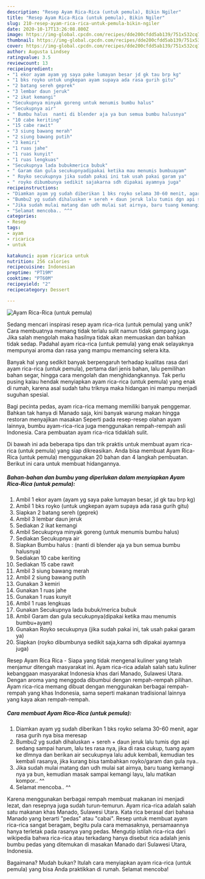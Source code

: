 ```yaml
---
description: "Resep Ayam Rica-Rica (untuk pemula), Bikin Ngiler"
title: "Resep Ayam Rica-Rica (untuk pemula), Bikin Ngiler"
slug: 210-resep-ayam-rica-rica-untuk-pemula-bikin-ngiler
date: 2020-10-17T13:26:08.800Z
image: https://img-global.cpcdn.com/recipes/dde200cfdd5ab139/751x532cq70/ayam-rica-rica-untuk-pemula-foto-resep-utama.jpg
thumbnail: https://img-global.cpcdn.com/recipes/dde200cfdd5ab139/751x532cq70/ayam-rica-rica-untuk-pemula-foto-resep-utama.jpg
cover: https://img-global.cpcdn.com/recipes/dde200cfdd5ab139/751x532cq70/ayam-rica-rica-untuk-pemula-foto-resep-utama.jpg
author: Augusta Lindsey
ratingvalue: 3.5
reviewcount: 13
recipeingredient:
- "1 ekor ayam ayam yg saya pake lumayan besar jd gk tau brp kg"
- "1 bks royko untuk ungkepan ayam supaya ada rasa gurih gitu"
- "2 batang sereh geprek"
- "3 lembar daun jeruk"
- "2 ikat kemangi"
- "Secukupnya minyak goreng untuk menumis bumbu halus"
- "Secukupnya air"
- " Bumbu halus  nanti di blender aja ya bun semua bumbu halusnya"
- "10 cabe keriting"
- "15 cabe rawit"
- "3 siung bawang merah"
- "2 siung bawang putih"
- "3 kemiri"
- "1 ruas jahe"
- "1 ruas kunyit"
- "1 ruas lengkuas"
- "Secukupnya lada bubukmerica bubuk"
- " Garam dan gula secukupnyadipakai ketika mau menumis bumbuayam"
- " Royko secukupnya jika sudah pakai ini tak usah pakai garam ya"
- " royko dibumbunya sedikit sajakarna sdh dipakai ayamnya juga"
recipeinstructions:
- "Diamkan ayam yg sudah diberikan 1 bks royko selama 30-60 menit, agar rasa gurih nya bisa meresap"
- "Bumbu2 yg sudah dihaluskan + sereh + daun jeruk lalu tumis dgn api sedang sampai harum, lalu tes rasa nya, jika di rasa cukup, tuang ayam ke dlmnya dan berikan air secukupnya lalu aduk kembali, kemudian tes kembali rasanya, jika kurang bisa tambahkan royko/garam dan gula nya.."
- "Jika sudah mulai matang dan udh mulai sat airnya, baru tuang kemangi nya ya bun, kemudian masak sampai kemangi layu, lalu matikan kompor.. ^^"
- "Selamat mencoba.. ^^"
categories:
- Resep
tags:
- ayam
- ricarica
- untuk

katakunci: ayam ricarica untuk 
nutrition: 256 calories
recipecuisine: Indonesian
preptime: "PT19M"
cooktime: "PT60M"
recipeyield: "2"
recipecategory: Dessert

---
```



![Ayam Rica-Rica (untuk pemula)](https://img-global.cpcdn.com/recipes/dde200cfdd5ab139/751x532cq70/ayam-rica-rica-untuk-pemula-foto-resep-utama.jpg)

Sedang mencari inspirasi resep ayam rica-rica (untuk pemula) yang unik? Cara membuatnya memang tidak terlalu sulit namun tidak gampang juga. Jika salah mengolah maka hasilnya tidak akan memuaskan dan bahkan tidak sedap. Padahal ayam rica-rica (untuk pemula) yang enak selayaknya mempunyai aroma dan rasa yang mampu memancing selera kita.

Banyak hal yang sedikit banyak berpengaruh terhadap kualitas rasa dari ayam rica-rica (untuk pemula), pertama dari jenis bahan, lalu pemilihan bahan segar, hingga cara mengolah dan menghidangkannya. Tak perlu pusing kalau hendak menyiapkan ayam rica-rica (untuk pemula) yang enak di rumah, karena asal sudah tahu triknya maka hidangan ini mampu menjadi suguhan spesial.

Bagi pecinta pedas, ayam rica-rica memang memiliki banyak penggemar. Bahkan tak hanya di Manado saja, kini banyak warung makan hingga restoran menyajikan masakan Seperti pada resep-resep olahan ayam lainnya, bumbu ayam-rica-rica juga menggunakan rempah-rempah asli Indonesia. Cara pembuatan ayam rica-rica tidaklah sulit.


Di bawah ini ada beberapa tips dan trik praktis untuk membuat ayam rica-rica (untuk pemula) yang siap dikreasikan. Anda bisa membuat Ayam Rica-Rica (untuk pemula) menggunakan 20 bahan dan 4 langkah pembuatan. Berikut ini cara untuk membuat hidangannya.

<!--inarticleads1-->

##### Bahan-bahan dan bumbu yang diperlukan dalam menyiapkan Ayam Rica-Rica (untuk pemula):

1. Ambil 1 ekor ayam (ayam yg saya pake lumayan besar, jd gk tau brp kg)
1. Ambil 1 bks royko (untuk ungkepan ayam supaya ada rasa gurih gitu)
1. Siapkan 2 batang sereh (geprek)
1. Ambil 3 lembar daun jeruk
1. Sediakan 2 ikat kemangi
1. Ambil Secukupnya minyak goreng (untuk menumis bumbu halus)
1. Sediakan Secukupnya air
1. Siapkan  Bumbu halus : (nanti di blender aja ya bun semua bumbu halusnya)
1. Sediakan 10 cabe keriting
1. Sediakan 15 cabe rawit
1. Ambil 3 siung bawang merah
1. Ambil 2 siung bawang putih
1. Gunakan 3 kemiri
1. Gunakan 1 ruas jahe
1. Gunakan 1 ruas kunyit
1. Ambil 1 ruas lengkuas
1. Gunakan Secukupnya lada bubuk/merica bubuk
1. Ambil  Garam dan gula secukupnya(dipakai ketika mau menumis bumbu+ayam)
1. Gunakan  Royko secukupnya (jika sudah pakai ini, tak usah pakai garam ya)
1. Siapkan  (royko dibumbunya sedikit saja,karna sdh dipakai ayamnya juga)


Resep Ayam Rica Rica - Siapa yang tidak mengenal kuliner yang telah menjamur ditengah masyarakat ini. Ayam rica-rica adalah salah satu kuliner kebanggaan masyarakat Indonesia khas dari Manado, Sulawesi Utara. Dengan aroma yang menggoda dibumbui dengan rempah-rempah pilihan. Ayam rica-rica memang dibuat dengan menggunakan berbagai rempah-rempah yang khas Indonesia, sama seperti makanan tradisional lainnya yang kaya akan rempah-rempah. 

<!--inarticleads2-->

##### Cara membuat Ayam Rica-Rica (untuk pemula):

1. Diamkan ayam yg sudah diberikan 1 bks royko selama 30-60 menit, agar rasa gurih nya bisa meresap
1. Bumbu2 yg sudah dihaluskan + sereh + daun jeruk lalu tumis dgn api sedang sampai harum, lalu tes rasa nya, jika di rasa cukup, tuang ayam ke dlmnya dan berikan air secukupnya lalu aduk kembali, kemudian tes kembali rasanya, jika kurang bisa tambahkan royko/garam dan gula nya..
1. Jika sudah mulai matang dan udh mulai sat airnya, baru tuang kemangi nya ya bun, kemudian masak sampai kemangi layu, lalu matikan kompor.. ^^
1. Selamat mencoba.. ^^


Karena menggunakan berbagai rempah membuat makanan ini menjadi lezat, dan resepnya juga sudah turun-temurun. Ayam rica-rica adalah salah satu makanan khas Manado, Sulawesi Utara. Kata rica berasal dari bahasa Manado yang berarti &#34;pedas&#34; atau &#34;cabai&#34;. Resep untuk membuat ayam rica-rica sangat beragam, begitu pula cara memasaknya, persamaannya hanya terletak pada rasanya yang pedas. Mengutip istilah rica-rica dari wikipedia bahwa rica-rica atau terkadang hanya disebut rica adalah jenis bumbu pedas yang ditemukan di masakan Manado dari Sulawesi Utara, Indonesia. 

Bagaimana? Mudah bukan? Itulah cara menyiapkan ayam rica-rica (untuk pemula) yang bisa Anda praktikkan di rumah. Selamat mencoba!

